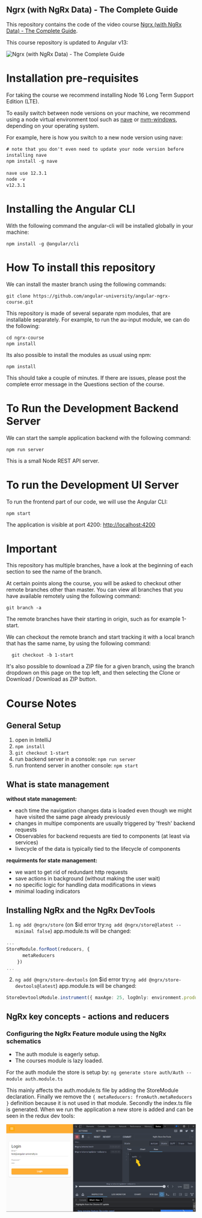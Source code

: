 
## Ngrx (with NgRx Data) - The Complete Guide

This repository contains the code of the video course [Ngrx (with NgRx Data) - The Complete Guide](https://angular-university.io/course/ngrx-course).

This course repository is updated to Angular v13:

![Ngrx (with NgRx Data) - The Complete Guide](https://angular-university.s3-us-west-1.amazonaws.com/course-images/ngrx-v2.png)


# Installation pre-requisites

For taking the course we recommend installing Node 16 Long Term Support Edition (LTE).

To easily switch between node versions on your machine, we recommend using a node virtual environment tool such as [nave](https://www.npmjs.com/package/nave) or [nvm-windows](https://github.com/coreybutler/nvm-windows), depending on your operating system. 

For example, here is how you switch to a new node version using nave:

    # note that you don't even need to update your node version before installing nave
    npm install -g nave
    
    nave use 12.3.1
    node -v
    v12.3.1

# Installing the Angular CLI

With the following command the angular-cli will be installed globally in your machine:

    npm install -g @angular/cli 


# How To install this repository

We can install the master branch using the following commands:

    git clone https://github.com/angular-university/angular-ngrx-course.git
    
This repository is made of several separate npm modules, that are installable separately. For example, to run the au-input module, we can do the following:
    
    cd ngrx-course
    npm install

Its also possible to install the modules as usual using npm:

    npm install 

This should take a couple of minutes. If there are issues, please post the complete error message in the Questions section of the course.

# To Run the Development Backend Server

We can start the sample application backend with the following command:

    npm run server

This is a small Node REST API server.

# To run the Development UI Server

To run the frontend part of our code, we will use the Angular CLI:

    npm start 

The application is visible at port 4200: [http://localhost:4200](http://localhost:4200)



# Important 

This repository has multiple branches, have a look at the beginning of each section to see the name of the branch.

At certain points along the course, you will be asked to checkout other remote branches other than master. You can view all branches that you have available remotely using the following command:

    git branch -a

  The remote branches have their starting in origin, such as for example 1-start.

We can checkout the remote branch and start tracking it with a local branch that has the same name, by using the following command:

      git checkout -b 1-start 

It's also possible to download a ZIP file for a given branch,  using the branch dropdown on this page on the top left, and then selecting the Clone or Download / Download as ZIP button.

# Course Notes
## General Setup

1. open in IntelliJ
2. `npm install`
3. `git checkout 1-start`
4. run backend server in a console: `npm run server`
5. run frontend server in another console: `npm start`

## What is state management

**without state management:**
- each time the navigation changes data is loaded even though we might have visited the same page already previously
- changes in multipe components are usually triggered by 'fresh' backend requests
- Observables for backend requests are tied to components (at least via services)
- livecycle of the data is typically tied to the lifecycle of components

**requirments for state management:**
- we want to get rid of redundant http requests
- save actions in background (without making the user wait)
- no specific logic for handling data modifications in views 
- minimal loading indicators 

## Installing NgRx and the NgRx DevTools
1. `ng add @ngrx/store` (on $id error try:`ng add @ngrx/store@latest --minimal false`)
app.module.ts will be changed:
```ts
...
StoreModule.forRoot(reducers, {
      metaReducers
    })
...
```
2. `ng add @ngrx/store-devtools` (on $id error try:`ng add @ngrx/store-devtools@latest`)
app.module.ts will be changed:
```ts
StoreDevtoolsModule.instrument({ maxAge: 25, logOnly: environment.production })
```
## NgRx key concepts - actions and reducers
### Configuring the NgRx Feature module using the NgRx schematics
- The auth module is eagerly setup. 
- The courses module is lazy loaded.

For the auth module the store is setup by:
`ng generate store auth/Auth --module auth.module.ts`

This mainly affects the auth.module.ts file by adding the StoreModule declaration. Finally we remove the `{ metaReducers: fromAuth.metaReducers }` definition because it is not used in that module. Secondly the index.ts file is generated. 
When we run the application a new store is added and can be seen in the redux dev tools:

![](assets/auth_added.png)





